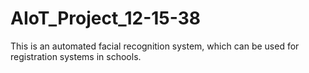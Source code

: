 # AIoT_Project_12-15-38
This is an automated facial recognition system, which can be used for registration systems in schools. 
